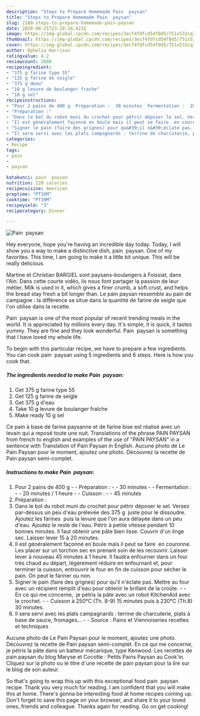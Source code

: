 ```yaml
---
description: "Steps to Prepare Homemade Pain  paysan"
title: "Steps to Prepare Homemade Pain  paysan"
slug: 2188-steps-to-prepare-homemade-pain-paysan
date: 2020-08-21T23:28:14.423Z
image: https://img-global.cpcdn.com/recipes/3ecf4fdfcd54f0d5/751x532cq70/pain-paysan-photo-principale-de-la-recette.jpg
thumbnail: https://img-global.cpcdn.com/recipes/3ecf4fdfcd54f0d5/751x532cq70/pain-paysan-photo-principale-de-la-recette.jpg
cover: https://img-global.cpcdn.com/recipes/3ecf4fdfcd54f0d5/751x532cq70/pain-paysan-photo-principale-de-la-recette.jpg
author: Ophelia Harrison
ratingvalue: 4.2
reviewcount: 2080
recipeingredient:
- "375 g farine type 55"
- "125 g farine de seigle"
- "375 g deau"
- "10 g levure de boulanger frache"
- "10 g sel"
recipeinstructions:
- "Pour 2 pains de 400 g  Préparation :  30 minutes  Fermentation :  20 minutes / 1 heure  Cuisson :  45 minutes"
- "Préparation :"
- "Dans le bol du robot muni du crochet pour pétrir déposer le sel. Versez par-dessus un peu d&#39;eau prélevée des 375 g  juste pour le dissoudre. Ajoutez les farines  puis la levure que l&#39;on aura délayée dans un peu d&#39;eau. Ajoutez le reste de l&#39;eau. Pétrir à petite vitesse pendant 10 bonnes minutes. Il faut obtenir une pâte bien lisse. Couvrir d&#39;un linge sec. Laisser lever 15 à 20 minutes."
- "Il est généralement façonné en boule mais il peut se faire  en couronne. Les placer sur un torchon sec en prenant soin de les recouvrir. Laisser lever à nouveau 45 minutes à 1 heure. Il faudra enfourner dans un four très chaud au départ, légèrement réduire en enfournant et, pour terminer la cuisson, entrouvrir le four en fin de cuisson pour sécher le pain. On peut le fariner ou non."
- "Signer le pain (faire des grignes) pour qu&#39;il n&#39;éclate pas. Mettre au four avec un récipient remplit d&#39;eau pour obtenir le brillant de la croûte.  En ce qui me concerne,  je pétris la pâte avec un robot KitchenAid avec le crochet.  Cuisson à 250°C (Th. 8-9) 15 minutes puis à 230°C (Th.8) 30 minutes."
- "Il sera servi avec les plats campagnards : terrine de charcuterie, plats à base de sauce, fromages...  Source : Pains et Viennoiseries recettes et techniques"
categories:
- Recipe
tags:
- pain
- 
- paysan

katakunci: pain  paysan 
nutrition: 220 calories
recipecuisine: American
preptime: "PT16M"
cooktime: "PT39M"
recipeyield: "3"
recipecategory: Dinner

---
```



![Pain  paysan](https://img-global.cpcdn.com/recipes/3ecf4fdfcd54f0d5/751x532cq70/pain-paysan-photo-principale-de-la-recette.jpg)

Hey everyone, hope you're having an incredible day today. Today, I will show you a way to make a distinctive dish, pain  paysan. One of my favorites. This time, I am going to make it a little bit unique. This will be really delicious.

Martine et Christian BARGIEL sont paysans-boulangers à Foissiat, dans l&#39;Ain. Dans cette courte vidéo, ils nous font partager la passion de leur métier. Milk is used in it, which gives a finer crumb, a soft crust, and helps the bread stay fresh a bit longer than. Le pain paysan ressemble au pain de campagne : la différence se situe dans la quantité de farine de seigle que l&#39;on utilise dans la recette.

Pain  paysan is one of the most popular of recent trending meals in the world. It is appreciated by millions every day. It's simple, it is quick, it tastes yummy. They are fine and they look wonderful. Pain  paysan is something that I have loved my whole life.


To begin with this particular recipe, we have to prepare a few ingredients. You can cook pain  paysan using 5 ingredients and 6 steps. Here is how you cook that.

<!--inarticleads1-->

##### The ingredients needed to make Pain  paysan:

1. Get 375 g farine type 55
1. Get 125 g farine de seigle
1. Get 375 g d&#39;eau
1. Take 10 g levure de boulanger fraîche
1. Make ready 10 g sel


Ce pain à base de farine paysanne et de farine bise est réalisé avec un levain qui a reposé toute une nuit. Translations of the phrase PAIN PAYSAN from french to english and examples of the use of &#34;PAIN PAYSAN&#34; in a sentence with Translation of Pain Paysan in English. Aucune photo de Le Pain Paysan pour le moment, ajoutez une photo. Découvrez la recette de Pain paysan semi-complet. 

<!--inarticleads2-->

##### Instructions to make Pain  paysan:

1. Pour 2 pains de 400 g -  - Préparation : -  - 30 minutes -  - Fermentation : -  - 20 minutes / 1 heure -  - Cuisson : -  - 45 minutes
1. Préparation :
1. Dans le bol du robot muni du crochet pour pétrir déposer le sel. Versez par-dessus un peu d&#39;eau prélevée des 375 g  juste pour le dissoudre. Ajoutez les farines  puis la levure que l&#39;on aura délayée dans un peu d&#39;eau. Ajoutez le reste de l&#39;eau. Pétrir à petite vitesse pendant 10 bonnes minutes. Il faut obtenir une pâte bien lisse. Couvrir d&#39;un linge sec. Laisser lever 15 à 20 minutes.
1. Il est généralement façonné en boule mais il peut se faire  en couronne. Les placer sur un torchon sec en prenant soin de les recouvrir. Laisser lever à nouveau 45 minutes à 1 heure. Il faudra enfourner dans un four très chaud au départ, légèrement réduire en enfournant et, pour terminer la cuisson, entrouvrir le four en fin de cuisson pour sécher le pain. On peut le fariner ou non.
1. Signer le pain (faire des grignes) pour qu&#39;il n&#39;éclate pas. Mettre au four avec un récipient remplit d&#39;eau pour obtenir le brillant de la croûte. -  - En ce qui me concerne,  je pétris la pâte avec un robot KitchenAid avec le crochet. -  - Cuisson à 250°C (Th. 8-9) 15 minutes puis à 230°C (Th.8) 30 minutes.
1. Il sera servi avec les plats campagnards : terrine de charcuterie, plats à base de sauce, fromages... -  - Source : Pains et Viennoiseries recettes et techniques


Aucune photo de Le Pain Paysan pour le moment, ajoutez une photo. Découvrez la recette de Pain paysan semi-complet. En ce qui me concerne, je pétris la pâte dans un batteur mécanique, type Kenwood. Les recettes de pain paysan du blog Maryse et Cocotte : Petits Pains Paysan au Cook&#39;in. Cliquez sur la photo ou le titre d&#39;une recette de pain paysan pour la lire sur le blog de son auteur. 

So that's going to wrap this up with this exceptional food pain  paysan recipe. Thank you very much for reading. I am confident that you will make this at home. There's gonna be interesting food at home recipes coming up. Don't forget to save this page on your browser, and share it to your loved ones, friends and colleague. Thanks again for reading. Go on get cooking!
